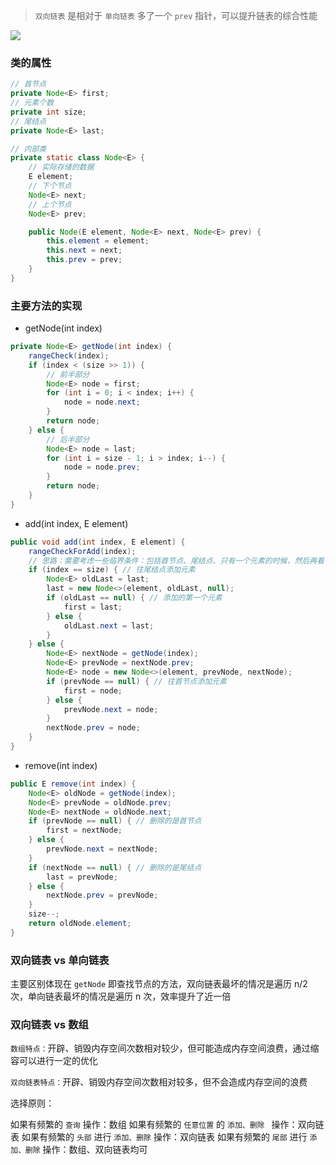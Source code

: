 >`双向链表` 是相对于 `单向链表` 多了一个 `prev` 指针，可以提升链表的综合性能

![](https://gitee.com/NumberTu/resources/raw/master/%E5%8F%8C%E5%90%91%E9%93%BE%E8%A1%A8.png)

### 类的属性

```java
// 首节点
private Node<E> first;
// 元素个数
private int size;
// 尾结点
private Node<E> last;

// 内部类
private static class Node<E> {
  	// 实际存储的数据
    E element;
  	// 下个节点
    Node<E> next;
  	// 上个节点
  	Node<E> prev;

    public Node(E element, Node<E> next, Node<E> prev) {
        this.element = element;
        this.next = next;
      	this.prev = prev;
    }
}
```

### 主要方法的实现

- getNode(int index)

```java
private Node<E> getNode(int index) {
    rangeCheck(index);
    if (index < (size >> 1)) {
        // 前半部分
        Node<E> node = first;
        for (int i = 0; i < index; i++) {
            node = node.next;
        }
        return node;
    } else {
        // 后半部分
        Node<E> node = last;
        for (int i = size - 1; i > index; i--) {
            node = node.prev;
        }
        return node;
    }    
}
```

- add(int index, E element)

```java
public void add(int index, E element) {
    rangeCheckForAdd(index);
  	// 思路：需要考虑一些临界条件：包括首节点、尾结点、只有一个元素的时候，然后再看一下中间节点
    if (index == size) { // 往尾结点添加元素
        Node<E> oldLast = last;
        last = new Node<>(element, oldLast, null);
        if (oldLast == null) { // 添加的第一个元素
            first = last;
        } else {
            oldLast.next = last;
        }            
    } else {
        Node<E> nextNode = getNode(index);
        Node<E> prevNode = nextNode.prev;
        Node<E> node = new Node<>(element, prevNode, nextNode);
        if (prevNode == null) { // 往首节点添加元素
            first = node;
        } else {
            prevNode.next = node;
        }
        nextNode.prev = node;
    }        
}
```

- remove(int index)

```java
public E remove(int index) {
    Node<E> oldNode = getNode(index);
    Node<E> prevNode = oldNode.prev;
    Node<E> nextNode = oldNode.next;
    if (prevNode == null) { // 删除的是首节点
        first = nextNode;
    } else {
        prevNode.next = nextNode;
    }
    if (nextNode == null) { // 删除的是尾结点
        last = prevNode;
    } else {
        nextNode.prev = prevNode;
    }
    size--;
    return oldNode.element;
}
```

### 双向链表 vs 单向链表

主要区别体现在  `getNode` 即查找节点的方法，双向链表最坏的情况是遍历 n/2 次，单向链表最坏的情况是遍历 n 次，效率提升了近一倍

### 双向链表 vs 数组

`数组特点：`开辟、销毁内存空间次数相对较少，但可能造成内存空间浪费，通过缩容可以进行一定的优化

`双向链表特点：`开辟、销毁内存空间次数相对较多，但不会造成内存空间的浪费

选择原则：

如果有频繁的 `查询` 操作：数组
如果有频繁的 `任意位置` 的 `添加、删除 ` 操作：双向链表
如果有频繁的 `头部` 进行 `添加、删除` 操作：双向链表
如果有频繁的 `尾部` 进行 `添加、删除` 操作：数组、双向链表均可
